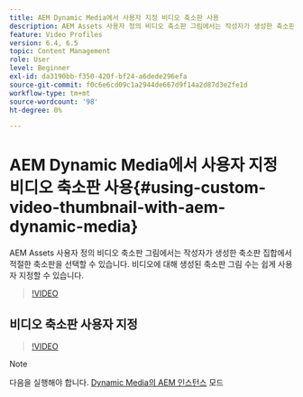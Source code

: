 ```yaml
---
title: AEM Dynamic Media에서 사용자 지정 비디오 축소판 사용
description: AEM Assets 사용자 정의 비디오 축소판 그림에서는 작성자가 생성한 축소판 집합에서 적절한 축소판을 선택할 수 있습니다. 비디오에 대해 생성된 축소판 그림 수는 쉽게 사용자 지정할 수 있습니다.
feature: Video Profiles
version: 6.4, 6.5
topic: Content Management
role: User
level: Beginner
exl-id: da3190bb-f350-420f-bf24-a6dede296efa
source-git-commit: f0c6e6cd09c1a2944de667d9f14a2d87d3e2fe1d
workflow-type: tm+mt
source-wordcount: '98'
ht-degree: 0%

---
```


# AEM Dynamic Media에서 사용자 지정 비디오 축소판 사용{#using-custom-video-thumbnail-with-aem-dynamic-media}

AEM Assets 사용자 정의 비디오 축소판 그림에서는 작성자가 생성한 축소판 집합에서 적절한 축소판을 선택할 수 있습니다. 비디오에 대해 생성된 축소판 그림 수는 쉽게 사용자 지정할 수 있습니다.

>[!VIDEO](https://video.tv.adobe.com/v/16467/?quality=9&learn=on)

## 비디오 축소판 사용자 지정

>[!VIDEO](https://video.tv.adobe.com/v/18867/)

>[!NOTE]
>
>다음을 실행해야 합니다. [Dynamic Media의 AEM 인스턴스](https://experienceleague.adobe.com/docs/) 모드
